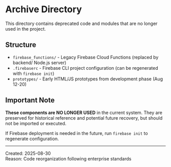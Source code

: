 # Archive Directory

This directory contains deprecated code and modules that are no longer used in the project.

## Structure

- `firebase_functions/` - Legacy Firebase Cloud Functions (replaced by backend/ Node.js server)
- `.firebaserc` - Firebase CLI project configuration (can be regenerated with `firebase init`)
- `prototypes/` - Early HTML/JS prototypes from development phase (Aug 12-20)

## Important Note

**These components are NO LONGER USED** in the current system. They are preserved for historical reference and potential future recovery, but should not be imported or executed.

If Firebase deployment is needed in the future, run `firebase init` to regenerate configuration.

---

Created: 2025-08-30  
Reason: Code reorganization following enterprise standards